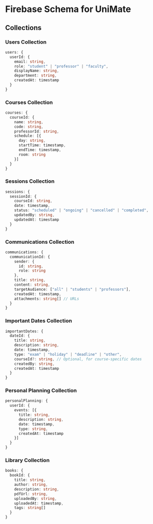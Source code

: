 # Firebase Schema for UniMate

## Collections

### Users Collection
```typescript
users: {
  userId: {
    email: string,
    role: "student" | "professor" | "faculty",
    displayName: string,
    department: string,
    createdAt: timestamp
  }
}
```

### Courses Collection
```typescript
courses: {
  courseId: {
    name: string,
    code: string,
    professorId: string,
    schedule: [{
      day: string,
      startTime: timestamp,
      endTime: timestamp,
      room: string
    }]
  }
}
```

### Sessions Collection
```typescript
sessions: {
  sessionId: {
    courseId: string,
    date: timestamp,
    status: "scheduled" | "ongoing" | "cancelled" | "completed",
    updatedBy: string,
    updatedAt: timestamp
  }
}
```

### Communications Collection
```typescript
communications: {
  communicationId: {
    sender: {
      id: string,
      role: string
    },
    title: string,
    content: string,
    targetAudience: ["all" | "students" | "professors"],
    createdAt: timestamp,
    attachments: string[] // URLs
  }
}
```

### Important Dates Collection
```typescript
importantDates: {
  dateId: {
    title: string,
    description: string,
    date: timestamp,
    type: "exam" | "holiday" | "deadline" | "other",
    courseId?: string, // Optional, for course-specific dates
    createdBy: string,
    createdAt: timestamp
  }
}
```

### Personal Planning Collection
```typescript
personalPlanning: {
  userId: {
    events: [{
      title: string,
      description: string,
      date: timestamp,
      type: string,
      createdAt: timestamp
    }]
  }
}
```

### Library Collection
```typescript
books: {
  bookId: {
    title: string,
    author: string,
    description: string,
    pdfUrl: string,
    uploadedBy: string,
    uploadedAt: timestamp,
    tags: string[]
  }
}
```
